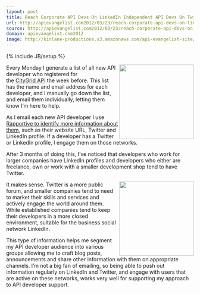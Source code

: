 ```yaml
---
layout: post
title: Reach Corporate API Devs On LinkedIn Independent API Devs On Twitter
url: http://apievangelist.com2012/03/23/reach-corporate-api-devs-on-linkedin-independent-api-devs-on-twitter/
source: http://apievangelist.com2012/03/23/reach-corporate-api-devs-on-linkedin-independent-api-devs-on-twitter/
domain: apievangelist.com2012
image: http://kinlane-productions.s3.amazonaws.com/api-evangelist-site/blog/linkedin-logo.png
---
```

{% include JB/setup %}<p>
     <img src="http://kinlane-productions.s3.amazonaws.com/linkedin/linkedin-logo.png"  width="200" align="right" />
</p>
<p>
     Every Monday I generate a list of all new API developer who registered for the <a href="http://developer.citygridmedia.com/">CityGrid API</a> the week before. This list has the name and email address for each developer, and I manually go down the list, and email them individually, letting them know I’m here to help.
</p>
<p>
     As I email each new API developer I use <a href="/2012/01/23/engaging-my-api-developers-immediately-with-rapportive/">Rapportive to identify more information about them</a>, such as their website URL, Twitter and LinkedIn profile. If a developer has a Twitter or LinkedIn profile, I engage them on those networks.
</p>
<p>
     After 3 months of doing this, I’ve noticed that developers who work for larger companies have LinkedIn profiles and developers who either are freelance, own or work with a smaller development shop tend to have Twitter.
</p>
<p>
     <img src="http://kinlane-productions.s3.amazonaws.com/twitter/twitter-logo-puffy-border.png"  width="200" align="right" />
</p>
<p>
     It makes sense. Twitter is a more public forum, and smaller companies tend to need to market their skills and services and actively engage the world around them. While established companies tend to keep their developers in a more closed environment, suitable for the business social network LinkedIn.
</p>
<p>
     This type of information helps me segment my API developer audience into various groups allowing me to craft blog posts, announcements and share other information with them on appropriate channels. I’m not a big fan of emailing, so being able to push out information regularly on LinkedIn and Twitter, and engage with users that are active on these networks, works very well for supporting my approach to API developer support.
</p>
